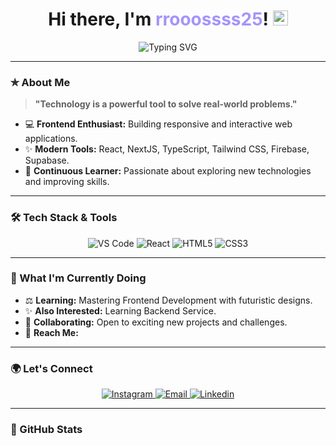 ## <h1 align="center">Hi there, I'm <span style="color:#a594f9">rrooossss25</span>! <img src="https://em-content.zobj.net/source/apple/391/waving-hand_light-skin-tone_1f44b-1f3fb_1f3fb.png" style="width:24px; height:24px;" /></h1>

<div align="center">
    <img src="https://readme-typing-svg.herokuapp.com?font=Fira+Code&size=22&pause=1000&color=adb5bd&center=true&vCenter=true&width=450&lines=Passionate+Web+Developer;Exploring+Modern+Technologies;Let's+Build+Something+Amazing!" alt="Typing SVG" />
</div>

---

### ✯ About Me

> **"Technology is a powerful tool to solve real-world problems."**  

- 💻 **Frontend Enthusiast:** Building responsive and interactive web applications.
- ✨ **Modern Tools:** React, NextJS, TypeScript, Tailwind CSS, Firebase, Supabase.
- 📖 **Continuous Learner:** Passionate about exploring new technologies and improving skills.

---

### 🛠 Tech Stack & Tools

<div align="center">
    <img src="https://img.shields.io/badge/Visual%20Studio%20Code-2e3440.svg?style=for-the-badge&logo=visual-studio-code&logoColor=728eab&labelColor=2e3440&color=2e3440" alt="VS Code"/>
    <img src="https://img.shields.io/badge/React-2e3440.svg?style=for-the-badge&logo=react&logoColor=728eab&labelColor=2e3440&color=2e3440" alt="React"/>
    <img src="https://img.shields.io/badge/HTML5-2e3440.svg?style=for-the-badge&logo=html5&logoColor=728eab&labelColor=2e3440&color=2e3440" alt="HTML5"/>
    <img src="https://img.shields.io/badge/CSS3-2e3440.svg?style=for-the-badge&logo=css3&logoColor=728eab&labelColor=2e3440&color=2e3440" alt="CSS3"/>
</div>

---

### 🚀 What I'm Currently Doing

- ⚖️ **Learning:** Mastering Frontend Development with futuristic designs.
- ✨ **Also Interested:** Learning Backend Service.
- 👤 **Collaborating:** Open to exciting new projects and challenges.
- 📧 **Reach Me:**

---

### 🌍 Let's Connect

<div align="center">
    <a href="" target="_blank">
        <img src="https://img.shields.io/badge/Instagram-2e3440.svg?style=for-the-badge&logo=instagram&logoColor=728eab&labelColor=2e3440&color=2e3440" alt="Instagram"/>
    </a>
    <a href="mailto:" target="_blank">
        <img src="https://img.shields.io/badge/Email-2e3440.svg?style=for-the-badge&logo=gmail&logoColor=728eab&labelColor=2e3440&color=2e3440" alt="Email"/>
    </a>
      <a href="" target="_blank">
        <img src="https://img.shields.io/badge/LinkedIn-2e3440.svg?style=for-the-badge&logo=linkedin&logoColor=728eab&labelColor=2e3440&color=2e3440" alt="Linkedin"/>
    </a>
</div>

---

### 🌟 GitHub Stats

<div align="center">
    <img src=""/>
    <img src=""/>
</div>

<div align="center">
    <img src="" />
</div>

<!--
**rrooossss25/rrooossss25** is a ✨ _special_ ✨ repository because its `README.md` (this file) appears on your GitHub profile.

Here are some ideas to get you started:

- 🔭 I’m currently working on ...
- 🌱 I’m currently learning ...
- 👯 I’m looking to collaborate on ...
- 🤔 I’m looking for help with ...
- 💬 Ask me about ...
- 📫 How to reach me: ...
- 😄 Pronouns: ...
- ⚡ Fun fact: ...
-->
